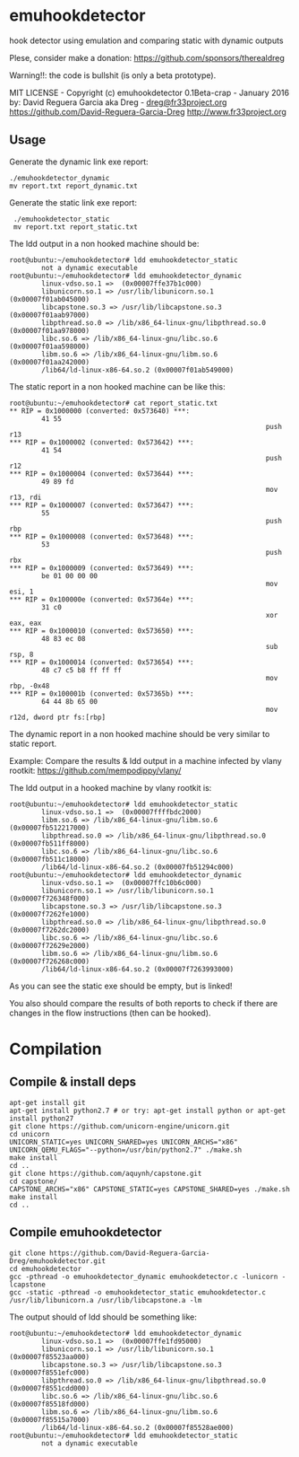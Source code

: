 # emuhookdetector
hook detector using emulation and comparing static with dynamic outputs

Plese, consider make a donation: https://github.com/sponsors/therealdreg

Warning!!: the code is bullshit (is only a beta prototype).

MIT LICENSE - Copyright (c) emuhookdetector 0.1Beta-crap - January 2016
by: David Reguera Garcia aka Dreg - dreg@fr33project.org
https://github.com/David-Reguera-Garcia-Dreg
http://www.fr33project.org

## Usage
Generate the dynamic link exe report:

```
./emuhookdetector_dynamic
mv report.txt report_dynamic.txt
```

Generate the static link exe report:
```
 ./emuhookdetector_static
 mv report.txt report_static.txt
```

The ldd output in a non hooked machine should be:
```
root@ubuntu:~/emuhookdetector# ldd emuhookdetector_static
        not a dynamic executable
root@ubuntu:~/emuhookdetector# ldd emuhookdetector_dynamic
        linux-vdso.so.1 =>  (0x00007ffe37b1c000)
        libunicorn.so.1 => /usr/lib/libunicorn.so.1 (0x00007f01ab045000)
        libcapstone.so.3 => /usr/lib/libcapstone.so.3 (0x00007f01aab97000)
        libpthread.so.0 => /lib/x86_64-linux-gnu/libpthread.so.0 (0x00007f01aa978000)
        libc.so.6 => /lib/x86_64-linux-gnu/libc.so.6 (0x00007f01aa598000)
        libm.so.6 => /lib/x86_64-linux-gnu/libm.so.6 (0x00007f01aa242000)
        /lib64/ld-linux-x86-64.so.2 (0x00007f01ab549000)
```

The static report in a non hooked machine can be like this:

```
root@ubuntu:~/emuhookdetector# cat report_static.txt
** RIP = 0x1000000 (converted: 0x573640) ***:
        41 55
                                                                push            r13
*** RIP = 0x1000002 (converted: 0x573642) ***:
        41 54
                                                                push            r12
*** RIP = 0x1000004 (converted: 0x573644) ***:
        49 89 fd
                                                                mov             r13, rdi
*** RIP = 0x1000007 (converted: 0x573647) ***:
        55
                                                                push            rbp
*** RIP = 0x1000008 (converted: 0x573648) ***:
        53
                                                                push            rbx
*** RIP = 0x1000009 (converted: 0x573649) ***:
        be 01 00 00 00
                                                                mov             esi, 1
*** RIP = 0x100000e (converted: 0x57364e) ***:
        31 c0
                                                                xor             eax, eax
*** RIP = 0x1000010 (converted: 0x573650) ***:
        48 83 ec 08
                                                                sub             rsp, 8
*** RIP = 0x1000014 (converted: 0x573654) ***:
        48 c7 c5 b8 ff ff ff
                                                                mov             rbp, -0x48
*** RIP = 0x100001b (converted: 0x57365b) ***:
        64 44 8b 65 00
                                                                mov             r12d, dword ptr fs:[rbp]
```

The dynamic report in a non hooked machine should be very similar to static report.

Example: Compare the results & ldd output in a machine infected by vlany rootkit: https://github.com/mempodippy/vlany/

The ldd output in a hooked machine by vlany rootkit is:

```
root@ubuntu:~/emuhookdetector# ldd emuhookdetector_static
        linux-vdso.so.1 =>  (0x00007ffffbdc2000)
        libm.so.6 => /lib/x86_64-linux-gnu/libm.so.6 (0x00007fb512217000)
        libpthread.so.0 => /lib/x86_64-linux-gnu/libpthread.so.0 (0x00007fb511ff8000)
        libc.so.6 => /lib/x86_64-linux-gnu/libc.so.6 (0x00007fb511c18000)
        /lib64/ld-linux-x86-64.so.2 (0x00007fb51294c000)
root@ubuntu:~/emuhookdetector# ldd emuhookdetector_dynamic
        linux-vdso.so.1 =>  (0x00007ffc10b6c000)
        libunicorn.so.1 => /usr/lib/libunicorn.so.1 (0x00007f726348f000)
        libcapstone.so.3 => /usr/lib/libcapstone.so.3 (0x00007f7262fe1000)
        libpthread.so.0 => /lib/x86_64-linux-gnu/libpthread.so.0 (0x00007f7262dc2000)
        libc.so.6 => /lib/x86_64-linux-gnu/libc.so.6 (0x00007f72629e2000)
        libm.so.6 => /lib/x86_64-linux-gnu/libm.so.6 (0x00007f726268c000)
        /lib64/ld-linux-x86-64.so.2 (0x00007f7263993000)
```

As you can see the static exe should be empty, but is linked!

You also should compare the results of both reports to check if there are changes in the flow instructions (then can be hooked).

# Compilation

## Compile & install deps

```
apt-get install git
apt-get install python2.7 # or try: apt-get install python or apt-get install python27
git clone https://github.com/unicorn-engine/unicorn.git
cd unicorn
UNICORN_STATIC=yes UNICORN_SHARED=yes UNICORN_ARCHS="x86" UNICORN_QEMU_FLAGS="--python=/usr/bin/python2.7" ./make.sh
make install
cd ..
git clone https://github.com/aquynh/capstone.git
cd capstone/
CAPSTONE_ARCHS="x86" CAPSTONE_STATIC=yes CAPSTONE_SHARED=yes ./make.sh
make install
cd ..
```

## Compile emuhookdetector

```
git clone https://github.com/David-Reguera-Garcia-Dreg/emuhookdetector.git
cd emuhookdetector
gcc -pthread -o emuhookdetector_dynamic emuhookdetector.c -lunicorn -lcapstone
gcc -static -pthread -o emuhookdetector_static emuhookdetector.c /usr/lib/libunicorn.a /usr/lib/libcapstone.a -lm
```

The output should of ldd should be something like:

```
root@ubuntu:~/emuhookdetector# ldd emuhookdetector_dynamic
        linux-vdso.so.1 =>  (0x00007ffe1fd95000)
        libunicorn.so.1 => /usr/lib/libunicorn.so.1 (0x00007f85523aa000)
        libcapstone.so.3 => /usr/lib/libcapstone.so.3 (0x00007f8551efc000)
        libpthread.so.0 => /lib/x86_64-linux-gnu/libpthread.so.0 (0x00007f8551cdd000)
        libc.so.6 => /lib/x86_64-linux-gnu/libc.so.6 (0x00007f85518fd000)
        libm.so.6 => /lib/x86_64-linux-gnu/libm.so.6 (0x00007f85515a7000)
        /lib64/ld-linux-x86-64.so.2 (0x00007f85528ae000)
root@ubuntu:~/emuhookdetector# ldd emuhookdetector_static
        not a dynamic executable
```
